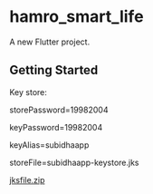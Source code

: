 # hamro_smart_life

A new Flutter project.

## Getting Started

Key store:

storePassword=19982004

keyPassword=19982004

keyAlias=subidhaapp

storeFile=subidhaapp-keystore.jks


[jksfile.zip](https://github.com/user-attachments/files/17411570/jksfile.zip)
